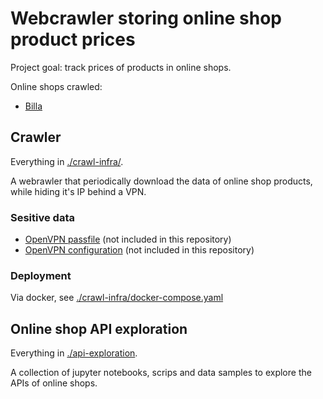 # Webcrawler storing online shop product prices

Project goal: track prices of products in online shops.

Online shops crawled:
- [Billa](shop.billa.at)

## Crawler

Everything in [./crawl-infra/](./crawl-infra/).

A webrawler that periodically download the data of online shop products, while hiding it's IP behind a VPN.

### Sesitive data

- [OpenVPN passfile](./crawl-infra/vpn/passfile) (not included in this repository)
- [OpenVPN configuration](./crawl-infra/vpn/config.ovpn) (not included in this repository)

### Deployment

Via docker, see [./crawl-infra/docker-compose.yaml](./crawl-infra/docker-compose.yaml)

## Online shop API exploration

Everything in [./api-exploration](./api-exploration/).

A collection of jupyter notebooks, scrips and data samples to explore the APIs of online shops.
